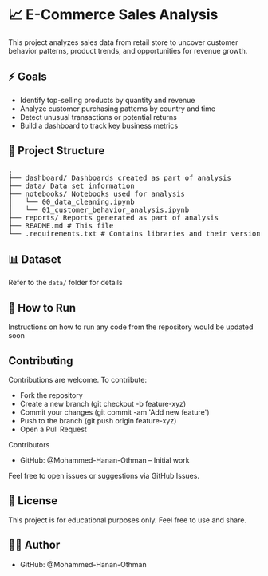 # 📈 E-Commerce Sales Analysis

This project analyzes sales data from retail store to uncover customer behavior patterns, product trends, and opportunities for revenue growth.

## ⚡ Goals
- Identify top-selling products by quantity and revenue
- Analyze customer purchasing patterns by country and time
- Detect unusual transactions or potential returns
- Build a dashboard to track key business metrics

## 📁 Project Structure

<pre>
.
├── dashboard/ Dashboards created as part of analysis
├── data/ Data set information
├── notebooks/ Notebooks used for analysis
│   └── 00_data_cleaning.ipynb
│   └── 01_customer_behavior_analysis.ipynb
├── reports/ Reports generated as part of analysis
├── README.md # This file
└── .requirements.txt # Contains libraries and their versions as used
</pre>

##  📊 Dataset

Refer to the `data/` folder for details

## 🚀 How to Run

Instructions on how to run any code from the repository would be updated soon

## Contributing
Contributions are welcome. To contribute:

- Fork the repository
- Create a new branch (git checkout -b feature-xyz)
- Commit your changes (git commit -am 'Add new feature')
- Push to the branch (git push origin feature-xyz)
- Open a Pull Request

Contributors
- GitHub: @Mohammed-Hanan-Othman – Initial work

Feel free to open issues or suggestions via GitHub Issues.

## 📄 License
This project is for educational purposes only. Feel free to use and share.

## 👨‍💻 Author
- GitHub: @Mohammed-Hanan-Othman